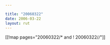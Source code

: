 ```yaml
---

title: "20060322"
date: 2006-03-22
layout: rut
---
```


[[!map pages="20060322/* and ! 20060322/*/*"]]
